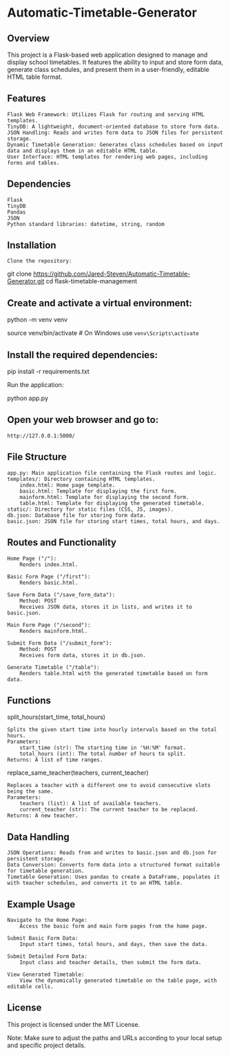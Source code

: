 # Automatic-Timetable-Generator
## Overview

This project is a Flask-based web application designed to manage and display school timetables. It features the ability to input and store form data, generate class schedules, and present them in a user-friendly, editable HTML table format.
## Features

    Flask Web Framework: Utilizes Flask for routing and serving HTML templates.
    TinyDB: A lightweight, document-oriented database to store form data.
    JSON Handling: Reads and writes form data to JSON files for persistent storage.
    Dynamic Timetable Generation: Generates class schedules based on input data and displays them in an editable HTML table.
    User Interface: HTML templates for rendering web pages, including forms and tables.

## Dependencies

    Flask
    TinyDB
    Pandas
    JSON
    Python standard libraries: datetime, string, random

## Installation

    Clone the repository:

git clone https://github.com/Jared-Steven/Automatic-Timetable-Generator.git
cd flask-timetable-management

## Create and activate a virtual environment:

python -m venv venv

source venv/bin/activate  # On Windows use `venv\Scripts\activate`

## Install the required dependencies:

pip install -r requirements.txt

Run the application:

python app.py

## Open your web browser and go to:

    http://127.0.0.1:5000/

## File Structure

    app.py: Main application file containing the Flask routes and logic.
    templates/: Directory containing HTML templates.
        index.html: Home page template.
        basic.html: Template for displaying the first form.
        mainform.html: Template for displaying the second form.
        table.html: Template for displaying the generated timetable.
    static/: Directory for static files (CSS, JS, images).
    db.json: Database file for storing form data.
    basic.json: JSON file for storing start times, total hours, and days.

## Routes and Functionality

    Home Page ("/"):
        Renders index.html.

    Basic Form Page ("/first"):
        Renders basic.html.

    Save Form Data ("/save_form_data"):
        Method: POST
        Receives JSON data, stores it in lists, and writes it to basic.json.

    Main Form Page ("/second"):
        Renders mainform.html.

    Submit Form Data ("/submit_form"):
        Method: POST
        Receives form data, stores it in db.json.

    Generate Timetable ("/table"):
        Renders table.html with the generated timetable based on form data.

## Functions
split_hours(start_time, total_hours)

    Splits the given start time into hourly intervals based on the total hours.
    Parameters:
        start_time (str): The starting time in '%H:%M' format.
        total_hours (int): The total number of hours to split.
    Returns: A list of time ranges.

replace_same_teacher(teachers, current_teacher)

    Replaces a teacher with a different one to avoid consecutive slots being the same.
    Parameters:
        teachers (list): A list of available teachers.
        current_teacher (str): The current teacher to be replaced.
    Returns: A new teacher.

## Data Handling

    JSON Operations: Reads from and writes to basic.json and db.json for persistent storage.
    Data Conversion: Converts form data into a structured format suitable for timetable generation.
    Timetable Generation: Uses pandas to create a DataFrame, populates it with teacher schedules, and converts it to an HTML table.

## Example Usage

    Navigate to the Home Page:
        Access the basic form and main form pages from the home page.

    Submit Basic Form Data:
        Input start times, total hours, and days, then save the data.

    Submit Detailed Form Data:
        Input class and teacher details, then submit the form data.

    View Generated Timetable:
        View the dynamically generated timetable on the table page, with editable cells.

## License

This project is licensed under the MIT License.

Note: Make sure to adjust the paths and URLs according to your local setup and specific project details.
